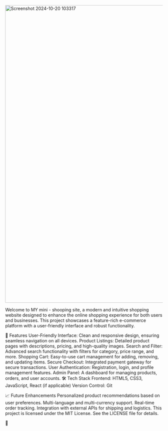 <img width="951" alt="Screenshot 2024-10-20 103317" src="https://github.com/user-attachments/assets/b7c24dfa-949e-4344-91d6-69dae9635820">


Welcome to MY mini - shooping site, a modern and intuitive shopping website designed to enhance the online shopping experience for both users and businesses. This project showcases a feature-rich e-commerce platform with a user-friendly interface and robust functionality.

🌟 Features
User-Friendly Interface: Clean and responsive design, ensuring seamless navigation on all devices.
Product Listings: Detailed product pages with descriptions, pricing, and high-quality images.
Search and Filter: Advanced search functionality with filters for category, price range, and more.
Shopping Cart: Easy-to-use cart management for adding, removing, and updating items.
Secure Checkout: Integrated payment gateway for secure transactions.
User Authentication: Registration, login, and profile management features.
Admin Panel: A dashboard for managing products, orders, and user accounts.
🛠️ Tech Stack
Frontend: HTML5, CSS3, JavaScript, React (if applicable)
Version Control: Git




📈 Future Enhancements
Personalized product recommendations based on user preferences.
Multi-language and multi-currency support.
Real-time order tracking.
Integration with external APIs for shipping and logistics.
This project is licensed under the MIT License. See the LICENSE file for details.

🤝 
